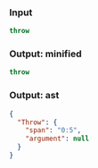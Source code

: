 ### Input
```js
throw
```

### Output: minified
```js min
throw
```

### Output: ast
```json
{
  "Throw": {
    "span": "0:5",
    "argument": null
  }
}
```
